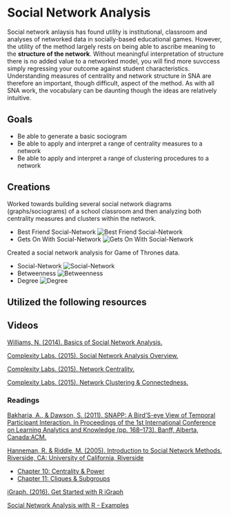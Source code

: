 # Social Network Analysis

Social network anlaysis has found utility is institutional, classroom and analyses of networked data in socially-based educational games. However, the utility of the method largely rests on being able to ascribe meaning to the **structure of the network**. Without meaningful interpretation of structure there is no added value to a networked model, you will find more suvccess simply regressing your outcome against student characteristics.  Understanding measures of centrality and network structure in SNA are therefore an important, though difficult, aspect of the method. As with all SNA work, the vocabulary can be daunting though the ideas are relatively intuitive.

## Goals

* Be able to generate a basic sociogram
* Be able to apply and interpret a range of centrality measures to a network
* Be able to apply and interpret a range of clustering procedures to a network

## Creations

Worked towards building several social network diagrams (graphs/sociograms) of a school classroom and then analyzing both centrality measures and clusters within the network.
* Best Friend Social-Network
![Best Friend Social-Network](BestFriends.png)
* Gets On With Social-Network
![Gets On With Social-Network](GetOnWith.png)

Created a social network analysis for Game of Thrones data.
* Social-Network
![Social-Network](GameOfThronesNetwork.png)
* Betweenness
![Betweenness](BetweennessGameOfThrones.png)
* Degree
![Degree](DegreeGameOfThrones.png)


## Utilized the following resources

## Videos

[Williams, N. (2014). Basics of Social Network Analysis.](https://www.youtube.com/watch?v=PT99WF1VEws)

[Complexity Labs. (2015). Social Network Analysis Overview.](https://www.youtube.com/watch?v=fgr_g1q2ikA)

[Complexity Labs. (2015). Network Centrality.](https://www.youtube.com/watch?v=NgUj8DEH5Tc)

[Complexity Labs. (2015). Network Clustering & Connectedness.](https://www.youtube.com/watch?v=2Oa7mef77nM)

### Readings

[Bakharia, A., & Dawson, S. (2011). SNAPP: A Bird’S-eye View of Temporal Participant Interaction. In Proceedings of the 1st International Conference on Learning Analytics and Knowledge (pp. 168–173). Banff, Alberta, Canada:ACM.](https://doi.org/10.1145/2090116.2090144)

[Hanneman, R. & Riddle, M. (2005). Introduction to Social Network Methods. Riverside, CA:  University of California, Riverside](http://faculty.ucr.edu/~hanneman/)  
  * [Chapter 10: Centrality & Power](http://faculty.ucr.edu/~hanneman/nettext/C10_Centrality.html)  
  * [Chapter 11: Cliques & Subgroups](http://faculty.ucr.edu/~hanneman/nettext/C11_Cliques.html)  

[iGraph. (2016). Get Started with R iGraph](http://igraph.org/r/#docs)

[Social Network Analysis with R - Examples](https://www.youtube.com/watch?v=0xsM0MbRPGE)
